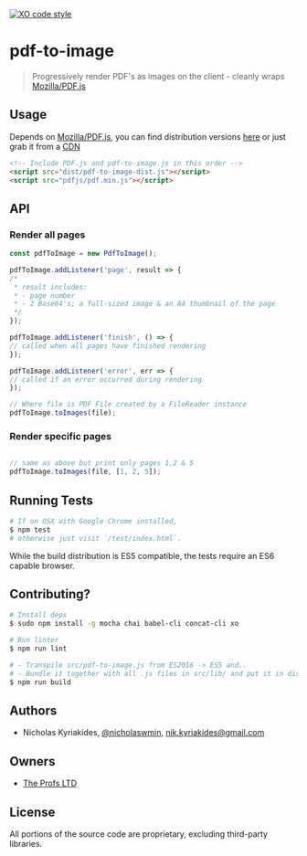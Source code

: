 [![XO code style](https://img.shields.io/badge/code_style-XO-5ed9c7.svg)](https://github.com/sindresorhus/xo)

# pdf-to-image
> Progressively render PDF's as images on the client -
cleanly wraps [Mozilla/PDF.js][1]

## Usage

Depends on [Mozilla/PDF.js][1], you can find distribution versions [here][2]
or just grab it from a [CDN][3]

```html
<!-- Include PDF.js and pdf-to-image.js in this order -->
<script src="dist/pdf-to-image-dist.js"></script>
<script src="pdfjs/pdf.min.js"></script>
```

## API

### Render all pages

```javascript
const pdfToImage = new PdfToImage();

pdfToImage.addListener('page', result => {
/*
 * result includes:
 * - page number
 * - 2 Base64's; a full-sized image & an A4 thumbnail of the page
 */
});

pdfToImage.addListener('finish', () => {
// called when all pages have finished rendering
});

pdfToImage.addListener('error', err => {
// called if an error occurred during rendering
});

// Where file is PDF File created by a FileReader instance
pdfToImage.toImages(file);
```

### Render specific pages

```javascript

// same as above but print only pages 1,2 & 5
pdfToImage.toImages(file, [1, 2, 5]);
```

## Running Tests

```bash
# If on OSX with Google Chrome installed,
$ npm test
# otherwise just visit `/test/index.html`.
```
While the build distribution is ES5 compatible, the tests require an ES6 capable
browser.

## Contributing?

```bash
# Install deps
$ sudo npm install -g mocha chai babel-cli concat-cli xo

# Run linter
$ npm run lint

# - Transpile src/pdf-to-image.js from ES2016 -> ES5 and..
# - Bundle it together with all .js files in src/lib/ and put it in dist/
$ npm run build
```

## Authors

- Nicholas Kyriakides, [@nicholaswmin][4], <nik.kyriakides@gmail.com>

## Owners

- [The Profs LTD][5]

## License

All portions of the source code are proprietary,
excluding third-party libraries.


[1]: https://mozilla.github.io/pdf.js/
[2]: https://github.com/mozilla/pdfjs-dist
[3]: https://cdnjs.cloudflare.com/ajax/libs/pdf.js/1.8.428/pdf.min.js
[4]:https://github.com/nicholaswmin
[5]:https://github.com/TheProfs
